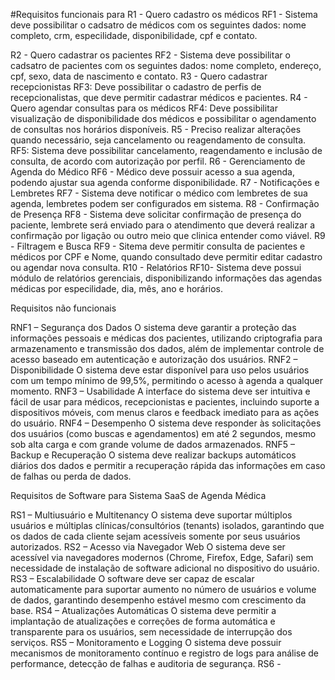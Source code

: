 #Requisitos funcionais para 
R1 - Quero cadastro os médicos
RF1 - Sistema deve possibilitar o cadsatro de médicos com os seguintes dados: nome completo, crm, especilidade, disponibilidade, cpf e contato. 

R2 - Quero cadastrar os pacientes
RF2 - Sistema deve possibilitar o cadsatro de pacientes com os seguintes dados: nome completo, endereço, cpf, sexo, data de nascimento e contato.
R3 - Quero cadastrar recepcionistas
RF3: Deve possibilitar o cadastro de perfis de recepcionalistas, que deve permitir cadastrar médicos e pacientes. 
R4 - Quero agendar consultas para os médicos
RF4: Deve possibilitar visualização de disponibilidade dos médicos e possibilitar o agendamento de consultas nos horários disponíveis.
R5 - Preciso realizar alterações quando necessário, seja cancelamento ou reagendamento de consulta. 
RF5: Sistema deve possibilitar cancelamento, reagendamento e inclusão de consulta, de acordo com autorização por perfil. 
R6 - Gerenciamento de Agenda do Médico
RF6 - Médico deve possuir acesso a sua agenda, podendo ajustar sua agenda conforme disponibilidade. 
R7 - Notificações e Lembretes
RF7 - Sistema deve notificar o médico com lembretes de sua agenda, lembretes podem ser configurados em sistema.
R8 - Confirmação de Presença
RF8 - Sistema deve solicitar confirmação de presença do paciente, lembrete será enviado para o atendimento que deverá realizar a confirmação por ligação ou outro meio que clinica entender como viável. 
R9 - Filtragem e Busca
RF9 - Sitema deve permitir consulta de pacientes e médicos por CPF e Nome, quando consultado deve permitir editar cadastro ou agendar nova consulta. 
R10 - Relatórios
RF10- Sistema deve possui módulo de relatórios gerenciais, disponibilizando informações das agendas médicas por especilidade, dia, mês, ano  e horários. 


Requisitos não funcionais

RNF1 – Segurança dos Dados
O sistema deve garantir a proteção das informações pessoais e médicas dos pacientes, utilizando criptografia para armazenamento e transmissão dos dados, além de implementar controle de acesso baseado em autenticação e autorização dos usuários.
RNF2 – Disponibilidade
O sistema deve estar disponível para uso pelos usuários com um tempo mínimo de 99,5%, permitindo o acesso à agenda a qualquer momento.
RNF3 – Usabilidade
A interface do sistema deve ser intuitiva e fácil de usar para médicos, recepcionistas e pacientes, incluindo suporte a dispositivos móveis, com menus claros e feedback imediato para as ações do usuário.
RNF4 – Desempenho
O sistema deve responder às solicitações dos usuários (como buscas e agendamentos) em até 2 segundos, mesmo sob alta carga e com grande volume de dados armazenados.
RNF5 – Backup e Recuperação
O sistema deve realizar backups automáticos diários dos dados e permitir a recuperação rápida das informações em caso de falhas ou perda de dados.

Requisitos de Software para Sistema SaaS de Agenda Médica

RS1 – Multiusuário e Multitenancy
O sistema deve suportar múltiplos usuários e múltiplas clínicas/consultórios (tenants) isolados, garantindo que os dados de cada cliente sejam acessíveis somente por seus usuários autorizados.
RS2 – Acesso via Navegador Web
O sistema deve ser acessível via navegadores modernos (Chrome, Firefox, Edge, Safari) sem necessidade de instalação de software adicional no dispositivo do usuário.
RS3 – Escalabilidade
O software deve ser capaz de escalar automaticamente para suportar aumento no número de usuários e volume de dados, garantindo desempenho estável mesmo com crescimento da base.
RS4 – Atualizações Automáticas
O sistema deve permitir a implantação de atualizações e correções de forma automática e transparente para os usuários, sem necessidade de interrupção dos serviços.
RS5 – Monitoramento e Logging
O sistema deve possuir mecanismos de monitoramento contínuo e registro de logs para análise de performance, detecção de falhas e auditoria de segurança.
RS6 - 
